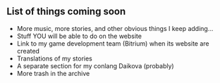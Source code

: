 <BackToOther :others="2"></BackToOther>

## List of things coming soon

- More music, more stories, and other obvious things I keep adding...
- Stuff YOU will be able to do on the website
- Link to my game development team (Bitrium) when its website are created
- Translations of my stories
- A separate section for my conlang Daikova (probably)
- More trash in the archive
